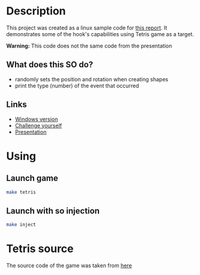 # Description

This project was created as a linux sample code for [this report](https://www.youtube.com/watch?v=L0sEnA1fazk). It demonstrates some of the hook's capabilities using Tetris game as a target.

**Warning:** This code does not the same code from the presentation

## What does this SO do?

- randomly sets the position and rotation when creating shapes
- print the type (number) of the event that occurred

## Links

- [Windows version](https://github.com/osogi/hook-example-windows)
- [Challenge yourself](https://ny2022.forkbomb.ru/tasks)
- [Presentation](https://docs.google.com/presentation/d/1VHTaCe5Modzr4dvWYWGVWrc0xC3bIg_JINU-e9TXUWA/edit?usp=sharing)

# Using

## Launch game
```bash
make tetris
```
  
## Launch with so injection
```bash
make inject
```

# Tetris source
The source code of the game was taken from [here](https://github.com/mmatyas/openblok)
